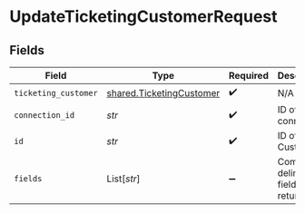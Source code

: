 # UpdateTicketingCustomerRequest


## Fields

| Field                                                                | Type                                                                 | Required                                                             | Description                                                          |
| -------------------------------------------------------------------- | -------------------------------------------------------------------- | -------------------------------------------------------------------- | -------------------------------------------------------------------- |
| `ticketing_customer`                                                 | [shared.TicketingCustomer](../../models/shared/ticketingcustomer.md) | :heavy_check_mark:                                                   | N/A                                                                  |
| `connection_id`                                                      | *str*                                                                | :heavy_check_mark:                                                   | ID of the connection                                                 |
| `id`                                                                 | *str*                                                                | :heavy_check_mark:                                                   | ID of the Customer                                                   |
| `fields`                                                             | List[*str*]                                                          | :heavy_minus_sign:                                                   | Comma-delimited fields to return                                     |